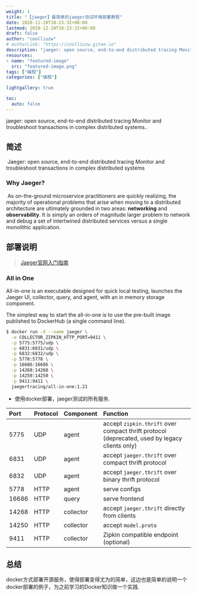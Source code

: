 ```yaml
---
weight: 1
title: "【jaeger】最简单的jaeger测试环境部署教程"
date: 2020-12-20T18:23:32+08:00
lastmod: 2020-12-20T10:23:32+08:00
draft: false
author: "coolliuzw"
# authorLink: "https://coolliuzw.gitee.io"
description: "jaeger: open source, end-to-end distributed tracing Monitor and troubleshoot transactions in complex distributed systems."
resources:
- name: "featured-image"
  src: "featured-image.png"
tags: ["编程"]
categories: ["编程"]

lightgallery: true

toc:
  auto: false
---
```

jaeger: open source, end-to-end distributed tracing Monitor and troubleshoot transactions in complex distributed systems..

<!--more-->

## 简述

​	Jaeger: open source, end-to-end distributed tracing Monitor and troubleshoot transactions in complex distributed systems

### Why Jaeger?

​	As on-the-ground microservice practitioners are quickly realizing, the majority of operational problems that arise when moving to a distributed architecture are ultimately grounded in two areas: **networking** and **observability**. It is simply an orders of magnitude larger problem to network and debug a set of intertwined distributed services versus a single monolithic application.

## 部署说明

> [Jaeger官网入门指南](https://www.jaegertracing.io/docs/1.21/getting-started/)

### All in One

All-in-one is an executable designed for quick local testing, launches the Jaeger UI, collector, query, and agent, with an in memory storage component.

The simplest way to start the all-in-one is to use the pre-built image published to DockerHub (a single command line).

```bash
$ docker run -d --name jaeger \
  -e COLLECTOR_ZIPKIN_HTTP_PORT=9411 \
  -p 5775:5775/udp \
  -p 6831:6831/udp \
  -p 6832:6832/udp \
  -p 5778:5778 \
  -p 16686:16686 \
  -p 14268:14268 \
  -p 14250:14250 \
  -p 9411:9411 \
  jaegertracing/all-in-one:1.21
```

- 使用docker部署，jaeger测试的所有服务.

| Port  | Protocol | Component | Function                                                     |
| :---- | :------- | :-------- | :----------------------------------------------------------- |
| 5775  | UDP      | agent     | accept `zipkin.thrift` over compact thrift protocol (deprecated, used by legacy clients only) |
| 6831  | UDP      | agent     | accept `jaeger.thrift` over compact thrift protocol          |
| 6832  | UDP      | agent     | accept `jaeger.thrift` over binary thrift protocol           |
| 5778  | HTTP     | agent     | serve configs                                                |
| 16686 | HTTP     | query     | serve frontend                                               |
| 14268 | HTTP     | collector | accept `jaeger.thrift` directly from clients                 |
| 14250 | HTTP     | collector | accept `model.proto`                                         |
| 9411  | HTTP     | collector | Zipkin compatible endpoint (optional)                        |

## 总结

​	docker方式部署开源服务，使得部署变得尤为的简单，这边也是简单的说明一个docker部署的例子，为之前学习的Docker知识做一个实践.
